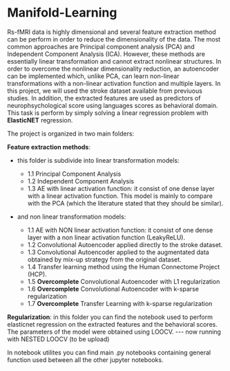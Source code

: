 # Manifold-Learning

Rs-fMRI data is highly dimensional and several feature extraction method can be perform in order to reduce the dimensionality of the data. The most common approaches are Principal component analysis (PCA) and Independent Component Analysis (ICA). However, these methods are essentially  linear transformation and cannot extract nonlinear structures. In order to overcome the nonlinear dimensionality reduction, an autoencoder can be implemented which, unlike PCA, can learn non-linear transformations with a non-linear activation function and multiple layers. In this project, we will used the stroke dataset available from previuous studies.
In addition, the extracted features are used as predictors of neurophsychological score using languages scores as behavioral domain. This task is perform by simply solving a linear regression problem with **ElasticNET** regression.

The project is organized in two main folders:


 **Feature extraction methods**: 
 - this folder is subdivide into linear transformation models:
    *  1.1 Principal Component Analysis
    * 1.2 Independent Component Analysis
    * 1.3 AE with linear activation function: it consist of one dense layer with a linear activation function. This model is mainly to compare with the PCA (which the literature stated that they should be similar). 
        
- and non linear transformation models:
     * 1.1  AE with NON linear activation function: it consist of one dense layer with a non linear activation function (LeakyReLU).
     * 1.2  Convolutional Autoencoder applied directly to the stroke dataset. 
     * 1.3  Convolutional Autoencoder applied to the augmentated data obtained by mix-up strategy from the original dataset.
     * 1.4  Transfer learning method using the Human Connectome Project (HCP).
     * 1.5 **Overcomplete** Convolutional Autoencoder with L1 regularization
     * 1.6 **Overcomplete** Convolutional Autoencoder with k-sparse regularization
     * 1.7 **Overcomplete** Transfer Learning with k-sparse regularization
     
 **Regularization**: in this folder you can find the notebook used to perform elasticnet regression on the extracted features and the behavioral scores. The parameters of the model were obtained using LOOCV. --- now running with NESTED LOOCV (to be upload) 


In notebook utilites you can find main .py notebooks containing general function used between all the other jupyter notebooks.
